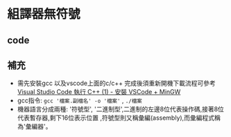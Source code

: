# 組譯器無符號
## code

## 補充
* 需先安裝gcc 以及vscode上面的c/c++ 完成後須重新開機下載流程可參考 [Visual Studio Code 執行 C++ (1) - 安裝 VSCode + MinGW](https://ithelp.ithome.com.tw/articles/10190235)
* gcc指令: ``` gcc '檔案.副檔名' -o '檔案' ``` , ```./檔案```
* 機器語言分成兩種: '符號型', '二進制型',二進制的左邊8位代表操作碼,接著8位代表暫存器,剩下16位表示位置 ,符號型則又稱彙編(assembly),而彙編程式稱為'彙編器'。

